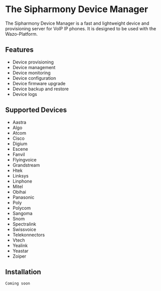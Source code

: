 # The Sipharmony Device Manager

The Sipharmony Device Manager is a fast and lightweight device and provisioning server for VoIP IP phones. It is designed to be used with the Wazo-Platform.

## Features

- Device provisioning
- Device management
- Device monitoring
- Device configuration
- Device firmware upgrade
- Device backup and restore
- Device logs

## Supported Devices

- Aastra
- Algo
- Atcom
- Cisco
- Digium
- Escene
- Fanvil
- Flyingvoice
- Grandstream
- Htek
- Linksys
- Linphone
- Mitel
- Obihai
- Panasonic
- Poly
- Polycom
- Sangoma
- Snom
- Spectralink
- Swissvoice
- Telekonnectors
- Vtech
- Yealink
- Yeastar
- Zoiper

## Installation

```bash
Coming soon
```
